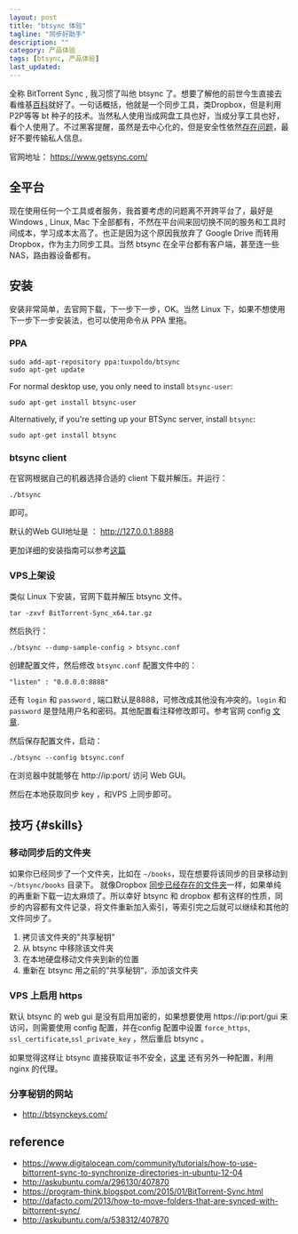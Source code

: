 ```yaml
---
layout: post
title: "btsync 体验"
tagline: "同步好助手"
description: ""
category: 产品体验
tags: [btsync, 产品体验]
last_updated: 
---
```


全称 BitTorrent Sync , 我习惯了叫他 btsync 了。想要了解他的前世今生直接去看维基[百科](https://zh.wikipedia.org/wiki/BitTorrent_Sync)就好了。一句话概括，他就是一个同步工具，类Dropbox，但是利用 P2P等等 bt 种子的技术。当然私人使用当成网盘工具也好，当成分享工具也好，看个人使用了。不过黑客提醒，虽然是去中心化的，但是安全性依然[存在问题](http://www.networkworld.com/article/2848723/microsoft-subnet/hackers-claim-bittorrent-sync-should-not-be-used-for-sensitive-data.html)，最好不要传输私人信息。

官网地址： <https://www.getsync.com/>

## 全平台

现在使用任何一个工具或者服务，我首要考虑的问题离不开跨平台了，最好是Windows , Linux, Mac 下全部都有，不然在平台间来回切换不同的服务和工具时间成本，学习成本太高了。也正是因为这个原因我放弃了 Google Drive 而转用 Dropbox，作为主力同步工具。当然 btsync 在全平台都有客户端，甚至连一些 NAS，路由器设备都有。


## 安装

安装非常简单，去官网下载，下一步下一步，OK。当然 Linux 下，如果不想使用 下一步下一步安装法，也可以使用命令从 PPA 里拖。

### PPA

	sudo add-apt-repository ppa:tuxpoldo/btsync
	sudo apt-get update

For normal desktop use, you only need to install `btsync-user`:

	sudo apt-get install btsync-user

Alternatively, if you're setting up your BTSync server, install `btsync`:

	sudo apt-get install btsync

### btsync client

在官网根据自己的机器选择合适的 client 下载并解压。并运行：

	./btsync

即可。

默认的Web GUI地址是 ： <http://127.0.0.1:8888>

更加详细的安装指南可以参考[这篇](https://www.digitalocean.com/community/tutorials/how-to-use-bittorrent-sync-to-synchronize-directories-in-ubuntu-12-04)


### VPS上架设

类似 Linux 下安装，官网下载并解压 btsync 文件。

	tar -zxvf BitTorrent-Sync_x64.tar.gz

然后执行：

	./btsync --dump-sample-config > btsync.conf

创建配置文件，然后修改 `btsync.conf` 配置文件中的：

	"listen" : "0.0.0.0:8888" 

还有 `login` 和 `password` , 端口默认是8888，可修改成其他没有冲突的。`login` 和 `password` 是登陆用户名和密码。其他配置看注释修改即可。参考官网 config [文章](http://help.getsync.com/hc/en-us/articles/204762689-Running-Sync-in-configuration-mode).

然后保存配置文件，启动：

	./btsync --config btsync.conf

在浏览器中就能够在 http://ip:port/ 访问 Web GUI。

然后在本地获取同步 key ，和VPS 上同步即可。

## 技巧 {#skills}

### 移动同步后的文件夹

如果你已经同步了一个文件夹，比如在 `~/books`，现在想要将该同步的目录移动到 `~/btsync/books` 目录下。 就像Dropbox [同步已经存在的文件夹](/post/2015/07/dropbox-sync-with-exist-folder.html)一样，如果单纯的再重新下载一边太麻烦了。所以幸好 btsync 和 dropbox 都有这样的性质，同步的内容都有文件记录，将文件重新加入索引，等索引完之后就可以继续和其他的文件同步了。

1. 拷贝该文件夹的"共享秘钥"
2. 从 btsync 中移除该文件夹
3. 在本地硬盘移动文件夹到新的位置
4. 重新在 btsync 用之前的”共享秘钥“，添加该文件夹

### VPS 上启用 https

默认 btsync 的 web gui 是没有启用加密的，如果想要使用 https://ip:port/gui 来访问，则需要使用 config 配置，并在config 配置中设置 `force_https`, `ssl_certificate`,`ssl_private_key` ，然后重启 btsync 。

如果觉得这样让 btsync 直接获取证书不安全，[这里](http://askubuntu.com/a/538312/407870) 还有另外一种配置，利用 nginx 的代理。


### 分享秘钥的网站

- <http://btsynckeys.com/>



## reference

- <https://www.digitalocean.com/community/tutorials/how-to-use-bittorrent-sync-to-synchronize-directories-in-ubuntu-12-04>
- <http://askubuntu.com/a/296130/407870>
- <https://program-think.blogspot.com/2015/01/BitTorrent-Sync.html>
- <http://dafacto.com/2013/how-to-move-folders-that-are-synced-with-bittorrent-sync/>
- <http://askubuntu.com/a/538312/407870>
